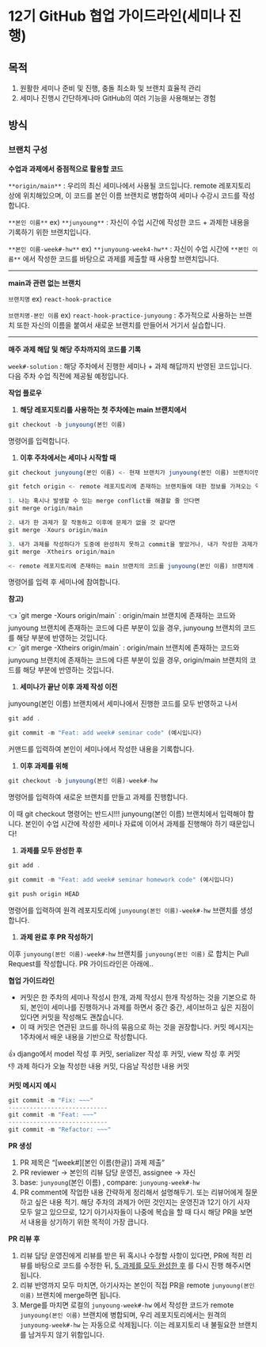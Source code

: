 # 12기 GitHub 협업 가이드라인(세미나 진행)

## 목적

1. 원활한 세미나 준비 및 진행, 충돌 최소화 및 브랜치 효율적 관리
2. 세미나 진행시 간단하게나마 GitHub의 여러 기능을 사용해보는 경험

## 방식

### 브랜치 구성

**수업과 과제에서 중점적으로 활용할 코드**

`**origin/main**` : 우리의 최신 세미나에서 사용될 코드입니다. remote 레포지토리 상에 위치해있으며, 이 코드를 본인 이름 브랜치로 병합하여 세미나 수강시 코드를 작성합니다. 

`**본인 이름**` ex) `**junyoung**` : 자신이 수업 시간에 작성한 코드 + 과제한 내용을 기록하기 위한 브랜치입니다. 

`**본인 이름-week#-hw**` ex) `**junyoung-week4-hw**` : 자신이 수업 시간에 `**본인 이름**` 에서 작성한 코드를 바탕으로 과제를 제출할 때 사용할 브랜치입니다.

---

**main과 관련 없는 브랜치**

`브랜치명` ex) `react-hook-practice`

`브랜치명-본인 이름` ex) `react-hook-practice-junyoung` : 추가적으로 사용하는 브랜치 또한 자신의 이름을 붙여서 새로운 브랜치를 만들어서 거기서 실습합니다. 

---

**매주 과제 해답 및 해당 주차까지의 코드를 기록**

`week#-solution` : 해당 주차에서 진행한 세미나 + 과제 해답까지 반영된 코드입니다. 다음 주차 수업 직전에 제공될 예정입니다. 

**작업 플로우**

1. **해당 레포지토리를 사용하는 첫 주차에는 main 브랜치에서**

```jsx
git checkout -b junyoung(본인 이름)
```

명령어를 입력합니다. 

1. **이후 주차에서는 세미나 시작할 때** 

```jsx
git checkout junyoung(본인 이름) <- 현재 브랜치가 junyoung(본인 이름) 브랜치이면 입력할 필요 없습니다. 

git fetch origin <- remote 레포지토리에 존재하는 브랜치들에 대한 정보를 가져오는 역할을 합니다. 

1. 나는 혹시나 발생할 수 있는 merge conflict를 해결할 줄 안다면
git merge origin/main

2. 내가 한 과제가 잘 작동하고 이후에 문제가 없을 것 같다면
git merge -Xours origin/main

3. 내가 과제를 작성하다가 도중에 완성하지 못하고 commit을 쌓았거나, 내가 작성한 과제가 완벽한지 확신이 없다면
git merge -Xtheirs origin/main

<- remote 레포지토리에 존재하는 main 브랜치의 코드를 junyoung(본인 이름) 브랜치에 가져오는 역할을 합니다. 
```

명령어를 입력 후 세미나에 참여합니다. 

**참고)**

<aside>
👈 `git merge -Xours origin/main` : origin/main 브랜치에 존재하는 코드와 junyoung 브랜치에 존재하는 코드에 다른 부분이 있을 경우, junyoung 브랜치의 코드를 해당 부분에 반영하는 것입니다.

</aside>

<aside>
👉 `git merge -Xtheirs origin/main` : origin/main 브랜치에 존재하는 코드와 junyoung 브랜치에 존재하는 코드에 다른 부분이 있을 경우, origin/main 브랜치의 코드를 해당 부분에 반영하는 것입니다.

</aside>

1. **세미나가 끝난 이후 과제 작성 이전** 

junyoung(본인 이름) 브랜치에서 세미나에서 진행한 코드를 모두 반영하고 나서

```jsx
git add .

git commit -m "Feat: add week# seminar code" (예시입니다)
```

커맨드를 입력하여 본인이 세미나에서 작성한 내용을 기록합니다. 

1. **이후 과제를 위해** 

```jsx
git checkout -b junyoung(본인 이름)-week#-hw
```

명령어를 입력하여 새로운 브랜치를 만들고 과제를 진행합니다. 

이 때 git checkout 명령어는 반드시!!! junyoung(본인 이름) 브랜치에서 입력해야 합니다. 본인이 수업 시간에 작성한 세미나 자료에 이어서 과제를 진행해야 하기 때문입니다!

1. **과제를 모두 완성한 후**

```jsx
git add .

git commit -m "Feat: add week# seminar homework code" (예시입니다)

git push origin HEAD
```

명령어를 입력하여 원격 레포지토리에 `junyoung(본인 이름)-week#-hw` 브랜치를 생성합니다. 

 

1. **과제 완료 후 PR 작성하기**

이후 `junyoung(본인 이름)-week#-hw` 브랜치를 `junyoung(본인 이름)` 로 합치는 Pull Request를 작성합니다. PR 가이드라인은 아래에..

**협업 가이드라인**

- 커밋은 한 주차의 세미나 작성시 한개, 과제 작성시 한개 작성하는 것을 기본으로 하되, 본인이 세미나를 진행하거나 과제를 하면서 중간 중간, 세이브하고 싶은 지점이 있다면 커밋을 작성해도 괜찮습니다.
- 이 때 커밋은 연관된 코드를 하나의 묶음으로 하는 것을 권장합니다. 커밋 메시지는 1주차에서 배운 내용을 기반으로 작성합니다.

<aside>
👍 django에서 model 작성 후 커밋, serializer 작성 후 커밋, view 작성 후 커밋

</aside>

<aside>
👎 과제 하다가 오늘 작성한 내용 커밋, 다음날 작성한 내용 커밋

</aside>

**커밋 메시지 예시**

```jsx
git commit -m "Fix: ~~~"
----------------------------
git commit -m "Feat: ~~~"
----------------------------
git commit -m "Refactor: ~~~"
```

**PR 생성**

1. PR 제목은 “[week#][본인 이름(한글)] 과제 제출”
2. PR reviewer → 본인의 리뷰 담당 운영진, assignee → 자신
3. base: `junyoung`(본인 이름) , compare: `junyoung-week#-hw`
4. PR comment에 작업한 내용 간략하게 정리해서 설명해두기. 또는 리뷰어에게 질문하고 싶은 내용 적기. 해당 주차의 과제가 어떤 것인지는 운영진과 12기 아기 사자 모두 알고 있으므로, 12기 아기사자들이 나중에 복습을 할 때 다시 해당 PR을 보면서 내용을 상기하기 위한 목적이 가장 큽니다. 

**PR 리뷰 후**

1. 리뷰 담당 운영진에게 리뷰를 받은 뒤 혹시나 수정할 사항이 있다면, PR에 적힌 리뷰를 바탕으로 코드를 수정한 뒤, [5. 과제를 모두 완성한 후](https://www.notion.so/12-GitHub-e3df666ed0f440bfa91fbc49c5cccc5c?pvs=21) 를 다시 진행 해주시면 됩니다.
2. 리뷰 반영까지 모두 마치면, 아기사자는 본인이 직접 PR을 remote `junyoung(본인 이름)` 브랜치에 merge하면 됩니다. 
3. Merge를 마치면 로컬의 `junyoung-week#-hw` 에서 작성한 코드가 remote `junyoung(본인 이름)` 브랜치에 병합되며, 우리 레포지토리에서는 원격의 `junyoung-week#-hw` 는 자동으로 삭제됩니다. 이는 레포지토리 내 불필요한 브랜치를 남겨두지 않기 위함입니다.
